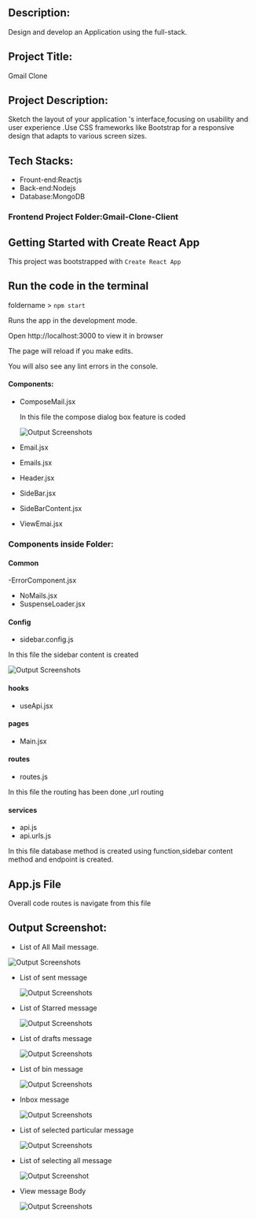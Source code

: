 ## Description:

 Design and develop an Application using the full-stack.

 ## Project Title:
 Gmail Clone

 ## Project Description:
 Sketch the layout of your application 's interface,focusing on usability and user experience .Use CSS frameworks like Bootstrap for a responsive design that adapts to various screen sizes.

 ## Tech Stacks:
  -  Frount-end:Reactjs
  - Back-end:Nodejs
  - Database:MongoDB

  ### Frontend Project Folder:Gmail-Clone-Client

  ## Getting Started with Create React App
   
  This project was bootstrapped with `Create React App`

  ## Run the code in the terminal

  foldername > `npm start`


  Runs the app in the development mode.

  Open http://localhost:3000 to view it in browser

  The page will reload if you make edits.

  You will also see any lint errors in the console.


  #### Components:
  - ComposeMail.jsx

      In this file the compose dialog box feature is coded 

      ![Output Screenshots](./src/assets/composeMail.png)
  - Email.jsx
  - Emails.jsx
  - Header.jsx
  - SideBar.jsx
  - SideBarContent.jsx
  - ViewEmai.jsx
   
   ### Components inside Folder:
   #### Common
 -ErrorComponent.jsx
 - NoMails.jsx
 - SuspenseLoader.jsx

 #### Config
 - sidebar.config.js

 In this file the sidebar content is created 

  ![Output Screenshots](./src/assets/sidebarcontent.png)
 #### hooks
 - useApi.jsx
 #### pages
 - Main.jsx
 #### routes
 - routes.js

 In this file the routing has been done ,url routing
 #### services
 - api.js
 - api.urls.js

 In this file database method is created using function,sidebar content method and endpoint is created.

 ## App.js File

 Overall code routes is navigate from this file


## Output Screenshot:
 - List of All Mail message.

  ![Output Screenshots](./src/assets/AllMails.png)


- List of sent message
  
  ![Output Screenshots](./src/assets/sent.png)

- List of Starred message

  
  ![Output Screenshots](./src/assets/starred.png)

- List of drafts message
  
  ![Output Screenshots](./src/assets/Drafts.png)

- List of bin message

  ![Output Screenshots](./src/assets/Bin.png)

- Inbox message 

  
  ![Output Screenshots](./src/assets/Inbox.png)

- List of selected particular message

  
  ![Output Screenshots](./src/assets/selectParticularOne.png)
- List of selecting all message
  
  ![Output Screenshot](./src/assets/selectAll.png)

- View message Body

  
  ![Output Screenshots](./src/assets/viewmessage.png)



